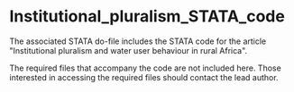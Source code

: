 # Institutional_pluralism_STATA_code

The associated STATA do-file includes the STATA code for the article "Institutional pluralism and water user behaviour in rural Africa".

The required files that accompany the code are not included here. Those interested in accessing the required files should contact the lead author.
